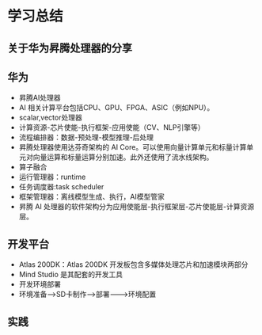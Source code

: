 # 学习总结

## 关于华为昇腾处理器的分享

## 华为

- 昇腾AI处理器
- AI 相关计算平台包括CPU、GPU、FPGA、ASIC（例如NPU）。
- scalar,vector处理器
- 计算资源-芯片使能-执行框架-应用使能（CV、NLP引擎等）
- 流程编排器：数据-预处理-模型推理-后处理
- 昇腾处理器使用达芬奇架构的 AI Core。可以使用向量计算单元和标量计算单元对向量运算和标量运算分别加速。此外还使用了流水线架构。
- 算子融合
- 运行管理器：runtime
- 任务调度器:task scheduler
- 框架管理器：离线模型生成、执行，AI模型管家
- 昇腾 AI 处理器的软件架构分为应用使能层-执行框架层-芯片使能层-计算资源层。



## 开发平台



- Atlas 200DK：Atlas 200DK 开发板包含多媒体处理芯片和加速模块两部分
- Mind Studio 是其配套的开发工具
- 开发环境部署
- 环境准备-->SD卡制作-->部署--->环境配置



## 实践





